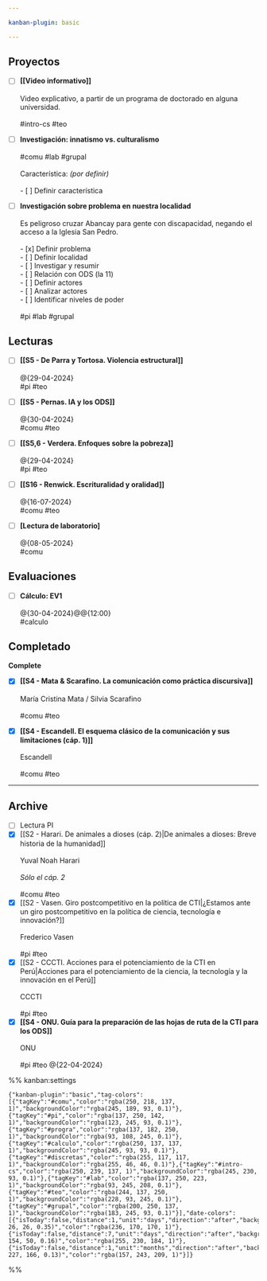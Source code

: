 ```yaml
---

kanban-plugin: basic

---
```


## Proyectos

- [ ] **[[Video informativo]]**<br><br>Video explicativo, a partir de un programa de doctorado en alguna universidad.<br><br>#intro-cs #teo
- [ ] **Investigación: innatismo vs. culturalismo**<br><br>#comu #lab #grupal <br><br>Característica: *(por definir)*<br><br>- [ ] Definir característica
- [ ] **Investigación sobre problema en nuestra localidad**<br><br>Es peligroso cruzar Abancay para gente con discapacidad, negando el acceso a la Iglesia San Pedro.<br><br>- [x] Definir problema<br>- [ ] Definir localidad<br>- [ ] Investigar y resumir<br>- [ ] Relación con ODS (la 11)<br>- [ ] Definir actores<br>- [ ] Analizar actores<br>- [ ] Identificar niveles de poder<br><br>#pi #lab #grupal


## Lecturas

- [ ] **[[S5 - De Parra y Tortosa. Violencia estructural]]**<br><br>@{29-04-2024}<br>#pi #teo
- [ ] **[[S5 - Pernas. IA y los ODS]]**<br><br>@{30-04-2024}<br>#comu #teo
- [ ] **[[S5,6 - Verdera. Enfoques sobre la pobreza]]**<br><br>@{29-04-2024}<br>#pi #teo
- [ ] **[[S16 - Renwick. Escrituralidad y oralidad]]**<br><br>@{16-07-2024}<br>#comu #teo
- [ ] **[Lectura de laboratorio]**<br><br>@{08-05-2024}<br>#comu


## Evaluaciones

- [ ] **Cálculo: EV1**<br><br>@{30-04-2024}@@{12:00}<br>#calculo


## Completado

**Complete**
- [x] **[[S4 - Mata & Scarafino. La comunicación como práctica discursiva]]**<br><br>María Cristina Mata / Silvia Scarafino<br><br>#comu #teo
- [x] **[[S4 - Escandell. El esquema clásico de la comunicación y sus limitaciones (cáp. 1)]]**<br><br>Escandell<br><br>#comu #teo


***

## Archive

- [ ] Lectura PI
- [x] [[S2 - Harari. De animales a dioses (cáp. 2)|De animales a dioses: Breve historia de la humanidad]]<br><br>Yuval Noah Harari<br><br>*Sólo el cáp. 2*<br><br>#comu #teo
- [x] [[S2 - Vasen. Giro postcompetitivo en la política de CTI|¿Estamos ante un  giro postcompetitivo  en la política de ciencia, tecnología e innovación?]]<br><br>Frederico Vasen<br><br>#pi #teo
- [x] [[S2 - CCCTI. Acciones para el potenciamiento de la CTI en Perú|Acciones para el potenciamiento de la ciencia, la tecnología y la innovación en el Perú]]<br><br>CCCTI<br><br>#pi #teo
- [x] **[[S4 - ONU. Guía para la preparación de las hojas de ruta de la CTI para los ODS]]**<br><br>ONU<br><br>#pi #teo @{22-04-2024}

%% kanban:settings
```
{"kanban-plugin":"basic","tag-colors":[{"tagKey":"#comu","color":"rgba(250, 218, 137, 1)","backgroundColor":"rgba(245, 189, 93, 0.1)"},{"tagKey":"#pi","color":"rgba(137, 250, 142, 1)","backgroundColor":"rgba(123, 245, 93, 0.1)"},{"tagKey":"#progra","color":"rgba(137, 182, 250, 1)","backgroundColor":"rgba(93, 108, 245, 0.1)"},{"tagKey":"#calculo","color":"rgba(250, 137, 137, 1)","backgroundColor":"rgba(245, 93, 93, 0.1)"},{"tagKey":"#discretas","color":"rgba(255, 117, 117, 1)","backgroundColor":"rgba(255, 46, 46, 0.1)"},{"tagKey":"#intro-cs","color":"rgba(250, 239, 137, 1)","backgroundColor":"rgba(245, 230, 93, 0.1)"},{"tagKey":"#lab","color":"rgba(137, 250, 223, 1)","backgroundColor":"rgba(93, 245, 208, 0.1)"},{"tagKey":"#teo","color":"rgba(244, 137, 250, 1)","backgroundColor":"rgba(228, 93, 245, 0.1)"},{"tagKey":"#grupal","color":"rgba(200, 250, 137, 1)","backgroundColor":"rgba(183, 245, 93, 0.1)"}],"date-colors":[{"isToday":false,"distance":1,"unit":"days","direction":"after","backgroundColor":"rgba(104, 26, 26, 0.35)","color":"rgba(236, 170, 170, 1)"},{"isToday":false,"distance":7,"unit":"days","direction":"after","backgroundColor":"rgba(180, 154, 50, 0.16)","color":"rgba(255, 230, 184, 1)"},{"isToday":false,"distance":1,"unit":"months","direction":"after","backgroundColor":"rgba(75, 227, 166, 0.13)","color":"rgba(157, 243, 209, 1)"}]}
```
%%